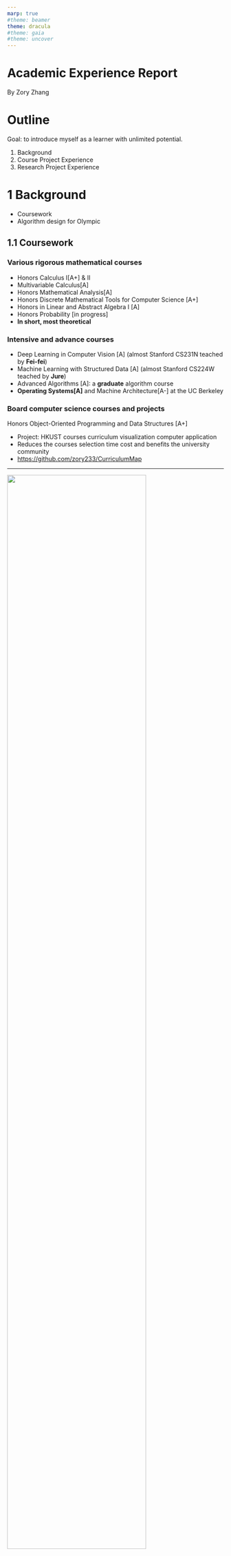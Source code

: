 ```yaml
---
marp: true
#theme: beamer
theme: dracula
#theme: gaia
#theme: uncover
---
```


<!---
https://marp.app/docs
https://github.com/rnd195/my-marp-themes/blob/main/beamer.css

add for title autofitting
-->

# <!-- fit --> Academic Experience Report
<style scoped>
section { font-size: 60px; }
</style>
By Zory Zhang

# Outline
Goal: to introduce myself as a learner with unlimited potential.

1. Background
2. Course Project Experience
3. Research Project Experience


<!-- headingDivider: 3 -->
<!-- footer: 2023 May, Zory Zhang -->
<!-- paginate: true -->

# 1 Background
- Coursework
- Algorithm design for Olympic

## 1.1 Coursework
<!-- header: Coursework -->

### Various rigorous mathematical courses
- Honors Calculus I[A+] & II
- Multivariable Calculus[A]
- Honors Mathematical Analysis[A]
- Honors Discrete Mathematical Tools for Computer Science [A+]
- Honors in Linear and Abstract Algebra I [A]
- Honors Probability [in progress]
- **In short, most theoretical**
### Intensive and advance courses
- Deep Learning in Computer Vision [A] (almost Stanford CS231N teached by **Fei-fei**)
- Machine Learning with Structured Data [A] (almost Stanford CS224W teached by **Jure**)
- Advanced Algorithms [A]: a **graduate** algorithm course
- **Operating Systems[A]** and Machine Architecture[A-] at the UC Berkeley

### Board computer science courses and projects
Honors Object-Oriented Programming and Data Structures [A+]
- Project: HKUST courses curriculum visualization computer application
- Reduces the courses selection time cost and benefits the university community
- https://github.com/zory233/CurriculumMap
---
<img src="https://github.com/zory233/CurriculumMap/raw/main/example.png"  width="80%">

## 1.2 Algorithm design for Olympic
<!-- header: Algorithm design for Olympic -->
- Ranked 577th at Google international programming competition Codejam 2020 Round 3
- Rating 2313 at codeforeces
- 52-th place in ICPC Asia Regional Contest Jinan Site 2021(Silver medal)
- Runner-up in Tsinghua-HKUST Programming Contest 2022

# 2 Course Project Experience
<!-- header: Course Project Experience -->
1. Deepfake detection using an attention-based inconsistency detector
2. Explore layer combination in LightGCN(Light Graph Convolutional Network)

In short:
- Mainly gained hands-on **scientific** experiment experience
- Not quite innovative works

## 2.1 Deepfake detection using an attention-based inconsistency detector
- Project of HKUST course Deep Learning in Computer Vision (Stanford CS231N)
- Hit the highest score
- Report: https://github.com/ywangmy/comp4471-project/blob/master/COMP4471Report.pdf
- Code: https://github.com/ywangmy/comp4471-project

### My role:
- Phase 1 (idea): brainstorm; claimed to use the discriminator of GAN(fail)
- Phase 2 (experiment coding): 70%
- Phase 3 (experiment): 70%
- Phase 4 (report): 20%

## 2.2 Explore layer combination in LightGCN(Light Graph Convolutional Network)
- Project of HKUST course Machine Learning with Structured Data (Stanford CS224W)
- Hit the highest score

### Results
- Empirically show the new coefficients speed up the convergence
- Code: https://github.com/zory233/4222project
- Report: https://drive.google.com/file/d/1P0kYxm15FVaTF0CnkMtIlqMfNgfa7ylw/view?usp=share_link
- Present slides: https://docs.google.com/presentation/d/1WtUXt_FGys5tZklDcZuJaMPR7Dr75EiMey6KN4vn5E8/edit?usp=share_link

### Idea of LightGCN
- Essense: remove non-linearity from GCN
- Notation of metric: normalized adjacency matrix $\tilde A$, degree matrix $D$, k-th layer embedding $E^{(k)}$, k-th layer linear transformation $W^{(k)}$.
- To simplify: $E^{(k+1)}=\tilde A E^{(k)} W^{(k)}$
- i.e. $E^{(K)}=\tilde A ^K E^{(0)} (W^{(0)} \dots W^{(K-1)})$
- $E_{final}=\frac{1}{K+1} \sum_{k=0}^K E^{(k)}$

### Idea of BiasedGCN
- $E_{final}=\frac{1}{K+1} \sum_{k=0}^K E^{(k)}$ => $E_{final}= \sum_{k=0}^K E^{(k)} \cdot \alpha^{k+1}$
- Solve $\alpha$ from $\sum_{k=0}^K \alpha^{k+1}=1$

### Experiment
- HyperParam tuning: https://htmlpreview.github.io/?https://github.com/zory233/4222project/blob/main/save1.html
- LightGCN (Baseline), BiasedGCN-e (exponentially decaying), and BiasedGCN-t (trainable)
- BiasedGCN-e > BiasedGCN-t > LightGCN

### My role
- Phase 1 (idea): brainstorm; claim the exponential setting
- Phase 2 (experimental trial coding): 0%
- Phase 3 (experiment coding): 60%
- Phase 4 (experiment and report): 90%

# 3 Research Project Experience
- Supervised by Yangqiu Song and work with Zihao Wang (Knowledge Graph Representation and Reasoning interest group)

1. Complex logical query on incomplete knowledge graph

## Complex logical query answering on incomplete knowledge graph
<!-- header: Complex logical query on incomplete knowledge graph -->

- Supposely an author of equal contribution to the first author
- Aimed at ICLR 2023
- In progress

### Background: what's KG
<img src="./KG.png"  width="50%">

### Background: how's the query
- Task: counting (regression task), ranking (set answer), and classification (answer verrification)
EFO-1: extential first order logic with 1 free variable(the one to count)
<img src="./Logical.png"  width="100%">

### Query graph
<img src="./QG.png"  width="55%">

### Contribution
- Relax assumption on query graph from tree to general directed graph
- We propose a brand-new coloring test for complex query reasoning over KG.
- Properly deal with negation
- Properly deal with extential quantifier
- Properly deal with open world assumption(incompleteness)

### Baseline
- LMPNN: Logical Message Passing Networks with One-hop Inference on Atomic Formulas (ICLR2023)
- GNCE: Cardinality Estimation over Knowledge Graphs with Embeddings and Graph Neural Networks (arxiv, an incremental work)
- GNN-QE: Neural-Symbolic Models for Logical Queries on Knowledge Graphs (ICML 2022)

### Framework
<img src="./Counting.png"  width="80%">

### My role: mainly the peer reviewer and executor
#### In preparation phase
- Read paper & provide comment
- Discuss twice a week
- Clarify the problem definition & characteristic
---
#### In development phase
- Build the highly automated and scientific experiment environment
- Provided careful evaluation on theoretical framework
- Conduct massive coding.

### My supposed role in the future
- In experiment phase
    - Monitor the experiments
- In paper writing phase
    - Try to write more >_<